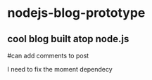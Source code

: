 # nodejs-blog-prototype

## cool blog built atop node.js 
#can add comments to post

I need to fix the moment dependecy

